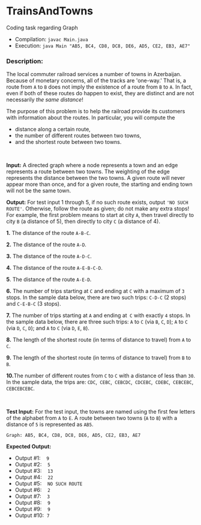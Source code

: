 # TrainsAndTowns
Coding task regarding Graph

 *  Compilation:  `javac Main.java`
 *  Execution:    `java Main "AB5, BC4, CD8, DC8, DE6, AD5, CE2, EB3, AE7"`

### Description:
The local commuter railroad services a number of towns in Azerbaijan. Because of monetary concerns, all of the tracks are 'one-way.' That is, a route from `A` to `B` does not imply the existence of a route from `B` to `A`.
In fact, even if both of these routes do happen to exist, they are distinct and are not necessarily _the same distance_!

The purpose of this problem is to help the railroad provide its customers with information about the routes.
In particular, you will compute the
<ul>
 	<li>distance along a certain route,</li>
 	<li>the number of different routes between two towns,</li>
 	<li>and the shortest route between two towns.</li>
</ul>
&nbsp;

<strong>Input:</strong> A directed graph where a node represents a town and an edge represents a route between two towns. The weighting of the edge represents the distance between the two towns. A given route will never appear more than once, and for a given route, the starting and ending town will not be the same town.

<strong>Output:</strong> For test input 1 through 5, if no such route exists, output <code>'NO SUCH ROUTE'</code>. Otherwise, follow the route as given; do not make any extra stops! For example, the first problem means to start at city <code>A</code>, then travel directly to city <code>B</code> (a distance of 5), then directly to city <code>C</code> (a distance of 4).

<p><strong>1.</strong> The distance of the route <code>A-B-C</code>.</p>
<p><strong>2.</strong> The distance of the route <code>A-D</code>.</p>
<p><strong>3.</strong> The distance of the route <code>A-D-C</code>.</p>
<p><strong>4.</strong> The distance of the route <code>A-E-B-C-D</code>.</p>
<p><strong>5</strong>. The distance of the route <code>A-E-D</code>.</p>
<p><strong>6.</strong> The number of trips starting at <code>C</code> and ending at <code>C</code> with a maximum of <code>3</code> stops. In the sample data below, there are two such trips: <code>C-D-C</code> (2 stops) and <code>C-E-B-C</code> (3 stops).</p>
<p><strong>7.</strong> The number of trips starting at <code>A</code> and ending at<code> C</code> with exactly <code>4</code> stops. In the sample data below, there are three such trips: <code>A</code> to <code>C</code> (via <code>B</code>, <code>C</code>, <code>D</code>); <code>A</code> to <code>C</code> (via <code>D</code>, <code>C</code>, <code>D</code>);
and <code>A</code> to <code>C</code> (via <code>D</code>, <code>E</code>, <code>B</code>).</p>
<p><strong>8.</strong> The length of the shortest route (in terms of distance to travel) from <code>A</code> to <code>C</code>.</p>
<p><strong>9.</strong> The length of the shortest route (in terms of distance to travel) from <code>B</code> to <code>B</code>.</p>
<p><strong>10.</strong>The number of different routes from <code>C</code> to <code>C</code> with a distance of less than <code>30</code>. In the sample data, the trips are:
<code>CDC</code>,<code> CEBC</code>,<code> CEBCDC</code>,<code> CDCEBC</code>,<code> CDEBC</code>,<code> CEBCEBC</code>,<code> CEBCEBCEBC</code>.</p>

&nbsp;

<strong>Test Input:</strong>
For the test input, the towns are named using the first few letters of the alphabet from <code>A</code> to <code>E</code>. A route between two towns (<code>A</code> to <code>B</code>) with a distance of <code>5</code> is represented as <code>AB5</code>.
<p><code>Graph: AB5, BC4, CD8, DC8, DE6, AD5, CE2, EB3, AE7</code></p>

<strong>Expected Output:</strong>
* Output #1:    <code>9</code>
* Output #2:    <code>5</code>
* Output #3:    <code>13</code>
* Output #4:    <code>22</code>
* Output #5:    <code>NO SUCH ROUTE</code>
* Output #6:    <code>2</code>
* Output #7:    <code>3</code>
* Output #8:    <code>9</code>
* Output #9:    <code>9</code>
* Output #10:  <code>7</code>

